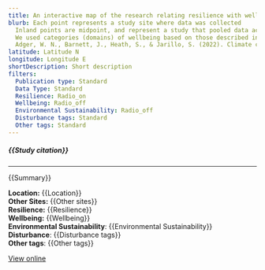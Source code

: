 ```yaml
---
title: An interactive map of the research relating resilience with wellbeing and/or environmental sustainability for UK coastal communities
blurb: Each point represents a study site where data was collected
  Inland points are midpoint, and represent a study that pooled data across multiple coastal sites.
  We used categories (domains) of wellbeing based on those described in Adger et al. 2022.\
  Adger, W. N., Barnett, J., Heath, S., & Jarillo, S. (2022). Climate change affects multiple dimensions of well-being through impacts, information and policy responses. Nature Human Behaviour, 6(11), 1465-1473.
latitude: Latitude N
longitude: Longitude E
shortDescription: Short description
filters:
  Publication type: Standard
  Data Type: Standard
  Resilience: Radio_on
  Wellbeing: Radio_off
  Environmental Sustainability: Radio_off
  Disturbance tags: Standard
  Other tags: Standard
---
```


##### {{Study citation}}

---

{{Summary}}

**Location:** {{Location}}\
 **Other Sites:** {{Other sites}}\
 **Resilience:** {{Resilience}}\
 **Wellbeing:** {{Wellbeing}}\
 **Environmental Sustainability**: {{Environmental Sustainability}}\
 **Disturbance**: {{Disturbance tags}}\
 **Other tags**: {{Other tags}}

[View online]({{Hyperlink}})

